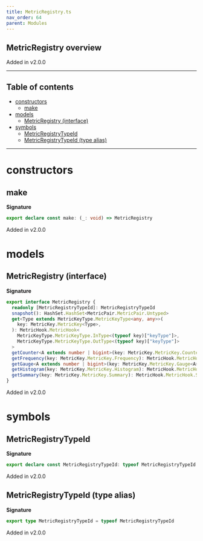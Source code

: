 ```yaml
---
title: MetricRegistry.ts
nav_order: 64
parent: Modules
---
```


## MetricRegistry overview

Added in v2.0.0

---

<h2 class="text-delta">Table of contents</h2>

- [constructors](#constructors)
  - [make](#make)
- [models](#models)
  - [MetricRegistry (interface)](#metricregistry-interface)
- [symbols](#symbols)
  - [MetricRegistryTypeId](#metricregistrytypeid)
  - [MetricRegistryTypeId (type alias)](#metricregistrytypeid-type-alias)

---

# constructors

## make

**Signature**

```ts
export declare const make: (_: void) => MetricRegistry
```

Added in v2.0.0

# models

## MetricRegistry (interface)

**Signature**

```ts
export interface MetricRegistry {
  readonly [MetricRegistryTypeId]: MetricRegistryTypeId
  snapshot(): HashSet.HashSet<MetricPair.MetricPair.Untyped>
  get<Type extends MetricKeyType.MetricKeyType<any, any>>(
    key: MetricKey.MetricKey<Type>,
  ): MetricHook.MetricHook<
    MetricKeyType.MetricKeyType.InType<(typeof key)["keyType"]>,
    MetricKeyType.MetricKeyType.OutType<(typeof key)["keyType"]>
  >
  getCounter<A extends number | bigint>(key: MetricKey.MetricKey.Counter<A>): MetricHook.MetricHook.Counter<A>
  getFrequency(key: MetricKey.MetricKey.Frequency): MetricHook.MetricHook.Frequency
  getGauge<A extends number | bigint>(key: MetricKey.MetricKey.Gauge<A>): MetricHook.MetricHook.Gauge<A>
  getHistogram(key: MetricKey.MetricKey.Histogram): MetricHook.MetricHook.Histogram
  getSummary(key: MetricKey.MetricKey.Summary): MetricHook.MetricHook.Summary
}
```

Added in v2.0.0

# symbols

## MetricRegistryTypeId

**Signature**

```ts
export declare const MetricRegistryTypeId: typeof MetricRegistryTypeId
```

Added in v2.0.0

## MetricRegistryTypeId (type alias)

**Signature**

```ts
export type MetricRegistryTypeId = typeof MetricRegistryTypeId
```

Added in v2.0.0
